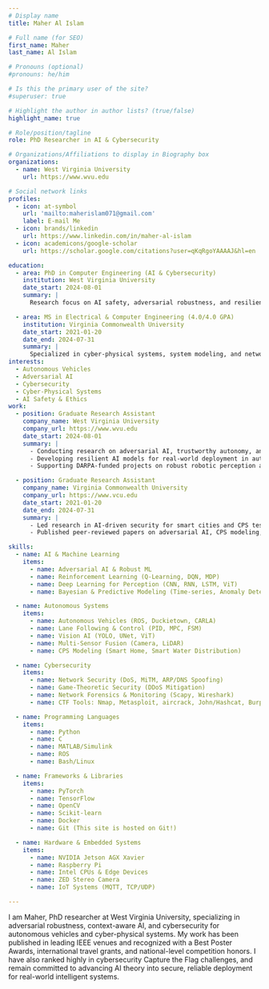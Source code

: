 ```yaml
---
# Display name
title: Maher Al Islam

# Full name (for SEO)
first_name: Maher
last_name: Al Islam

# Pronouns (optional)
#pronouns: he/him

# Is this the primary user of the site?
#superuser: true

# Highlight the author in author lists? (true/false)
highlight_name: true

# Role/position/tagline
role: PhD Researcher in AI & Cybersecurity

# Organizations/Affiliations to display in Biography box
organizations:
  - name: West Virginia University
    url: https://www.wvu.edu

# Social network links
profiles:
  - icon: at-symbol
    url: 'mailto:maherislam071@gmail.com'
    label: E-mail Me
  - icon: brands/linkedin
    url: https://www.linkedin.com/in/maher-al-islam
  - icon: academicons/google-scholar
    url: https://scholar.google.com/citations?user=qKqRgoYAAAAJ&hl=en

education:
  - area: PhD in Computer Engineering (AI & Cybersecurity)
    institution: West Virginia University 
    date_start: 2024-08-01
    summary: |
      Research focus on AI safety, adversarial robustness, and resilient autonomy in autonomous vehicles and cyber-physical systems.  

  - area: MS in Electrical & Computer Engineering (4.0/4.0 GPA)
    institution: Virginia Commonwealth University
    date_start: 2021-01-20
    date_end: 2024-07-31
    summary: | 
      Specialized in cyber-physical systems, system modeling, and network security.  
interests:
  - Autonomous Vehicles 
  - Adversarial AI
  - Cybersecurity 
  - Cyber-Physical Systems
  - AI Safety & Ethics
work:
  - position: Graduate Research Assistant
    company_name: West Virginia University
    company_url: https://www.wvu.edu
    date_start: 2024-08-01
    summary: |
      - Conducting research on adversarial AI, trustworthy autonomy, and CPS security.  
      - Developing resilient AI models for real-world deployment in autonomous vehicles.  
      - Supporting DARPA-funded projects on robust robotic perception and cybersecurity (Duckietown platform).  

  - position: Graduate Research Assistant
    company_name: Virginia Commonwealth University
    company_url: https://www.vcu.edu
    date_start: 2021-01-20
    date_end: 2024-07-31
    summary: |
      - Led research in AI-driven security for smart cities and CPS testbeds (OpenCyberCity).  
      - Published peer-reviewed papers on adversarial AI, CPS modeling, smart IoT systems, and game-theoretic cybersecurity.  

skills:
  - name: AI & Machine Learning
    items:
      - name: Adversarial AI & Robust ML
      - name: Reinforcement Learning (Q-Learning, DQN, MDP)
      - name: Deep Learning for Perception (CNN, RNN, LSTM, ViT)
      - name: Bayesian & Predictive Modeling (Time-series, Anomaly Detection)

  - name: Autonomous Systems
    items:
      - name: Autonomous Vehicles (ROS, Duckietown, CARLA)
      - name: Lane Following & Control (PID, MPC, FSM)
      - name: Vision AI (YOLO, UNet, ViT)
      - name: Multi-Sensor Fusion (Camera, LiDAR)
      - name: CPS Modeling (Smart Home, Smart Water Distribution)

  - name: Cybersecurity
    items:
      - name: Network Security (DoS, MiTM, ARP/DNS Spoofing)
      - name: Game-Theoretic Security (DDoS Mitigation)
      - name: Network Forensics & Monitoring (Scapy, Wireshark)
      - name: CTF Tools: Nmap, Metasploit, aircrack, John/Hashcat, Burp Suite, sqlmap,  Netcat, Volatility

  - name: Programming Languages
    items:
      - name: Python
      - name: C
      - name: MATLAB/Simulink
      - name: ROS
      - name: Bash/Linux

  - name: Frameworks & Libraries
    items:
      - name: PyTorch
      - name: TensorFlow
      - name: OpenCV
      - name: Scikit-learn
      - name: Docker
      - name: Git (This site is hosted on Git!)

  - name: Hardware & Embedded Systems
    items:
      - name: NVIDIA Jetson AGX Xavier
      - name: Raspberry Pi
      - name: Intel CPUs & Edge Devices
      - name: ZED Stereo Camera
      - name: IoT Systems (MQTT, TCP/UDP)

---
```


I am Maher, PhD researcher at West Virginia University, specializing in adversarial robustness, context-aware AI, and cybersecurity for autonomous vehicles and cyber-physical systems. My work has been published in leading IEEE venues and recognized with a Best Poster Awards, international travel grants, and national-level competition honors. I have also ranked highly in cybersecurity Capture the Flag challenges, and remain committed to advancing AI theory into secure, reliable deployment for real-world intelligent systems.
